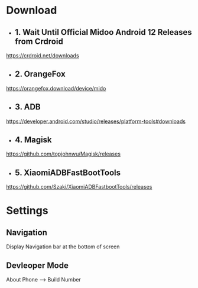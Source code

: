 # Download

- ## 1. Wait Until Official Midoo Android 12 Releases from Crdroid

https://crdroid.net/downloads


- ## 2. OrangeFox

https://orangefox.download/device/mido

- ## 3. ADB

https://developer.android.com/studio/releases/platform-tools#downloads

- ## 4. Magisk

https://github.com/topjohnwu/Magisk/releases

- ## 5. XiaomiADBFastBootTools

https://github.com/Szaki/XiaomiADBFastbootTools/releases

# Settings

## Navigation

Display Navigation bar at the bottom of screen

## Devleoper Mode

About Phone --> Build Number

